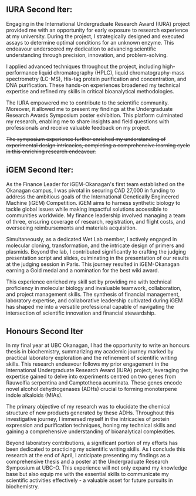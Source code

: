 ## IURA Second Iter:

Engaging in the International Undergraduate Research Award (IURA) project provided me with an opportunity for early exposure to research experience at my university. During the project, I strategically designed and executed assays to determine optimal conditions for an unknown enzyme. This endeavour underscored my dedication to advancing scientific understanding through precision, innovation, and problem-solving. 

I applied advanced techniques throughout the project, including high-performance liquid chromatography (HPLC), liquid chromatography-mass spectrometry (LC-MS), His-tag protein purification and concentration, and DNA purification. These hands-on experiences broadened my technical expertise and refined my skills in critical bioanalytical methodologies. 

The IURA empowered me to contribute to the scientific community. Moreover, it allowed me to present my findings at the Undergraduate Research Awards Symposium poster exhibition. This platform culminated my research, enabling me to share insights and field questions with professionals and receive valuable feedback on my project. 

~~The symposium experience further enriched my understanding of experimental design intricacies, completing a comprehensive learning cycle in this enriching research endeavour.~~

## iGEM Second Iter:

As the Finance Leader for iGEM-Okanagan's first team established on the Okanagan campus, I was pivotal in securing CAD 27,000 in funding to address the ambitious goals of the International Genetically Engineered Machine (iGEM) Competition. iGEM aims to harness synthetic biology to tackle global issues while making impactful solutions accessible to communities worldwide. My finance leadership involved managing a team of three, ensuring coverage of research, registration, and flight costs, and overseeing reimbursements and materials acquisition. 

Simultaneously, as a dedicated Wet Lab member, I actively engaged in molecular cloning, transformation, and the intricate design of primers and plasmids. Beyond the lab, I contributed significantly to crafting the judging presentation script and slides, culminating in the presentation of our results at the judging session in Paris. This journey resulted in iGEM-Okanagan earning a Gold medal and a nomination for the best wiki award. 

This experience enriched my skill set by providing me with technical proficiency in molecular biology and invaluable teamwork, collaboration, and project management skills. The synthesis of financial management, laboratory expertise, and collaborative leadership cultivated during iGEM has shaped me into a versatile professional capable of navigating the intersection of scientific innovation and financial stewardship.

## Honours Second Iter
   
In my final year at UBC Okanagan, I had the opportunity to write an honours thesis in biochemistry, summarizing my academic journey marked by practical laboratory exploration and the refinement of scientific writing skills. This research endeavour follows my prior engagement in the International Undergraduate Research Award (IURA) project, leveraging the expertise gained to delve into experiments centred on two genes from Rauwolfia serpentina and Camptotheca acuminata. These genes encode novel alcohol dehydrogenases (ADHs) crucial to forming monoterpene indole alkaloids (MIAs). 

The primary objective of my research was to elucidate the chemical structure of new products generated by these ADHs. Throughout this investigative journey, I immersed myself in the intricacies of protein expression and purification techniques, honing my technical skills and gaining a comprehensive understanding of bioanalytical complexities. 

Beyond laboratory contributions, a significant portion of my efforts has been dedicated to practicing my scientific writing skills. As I conclude this research at the end of April, I anticipate presenting my findings as a comprehensive thesis and a poster at the Undergraduate Research Symposium at UBC-O. This experience will not only expand my knowledge base but also equip me with the essential skills to communicate my scientific activities effectively - a valuable asset for future pursuits in biochemistry.

